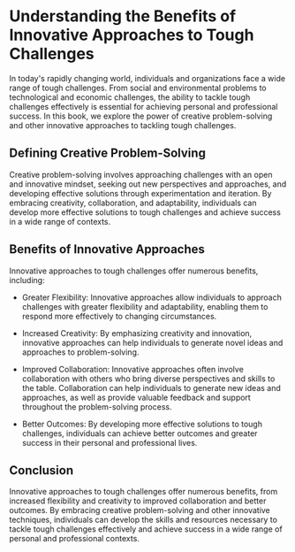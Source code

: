 Understanding the Benefits of Innovative Approaches to Tough Challenges
=====================================================================================

In today's rapidly changing world, individuals and organizations face a wide range of tough challenges. From social and environmental problems to technological and economic challenges, the ability to tackle tough challenges effectively is essential for achieving personal and professional success. In this book, we explore the power of creative problem-solving and other innovative approaches to tackling tough challenges.

Defining Creative Problem-Solving
---------------------------------

Creative problem-solving involves approaching challenges with an open and innovative mindset, seeking out new perspectives and approaches, and developing effective solutions through experimentation and iteration. By embracing creativity, collaboration, and adaptability, individuals can develop more effective solutions to tough challenges and achieve success in a wide range of contexts.

Benefits of Innovative Approaches
---------------------------------

Innovative approaches to tough challenges offer numerous benefits, including:

* Greater Flexibility: Innovative approaches allow individuals to approach challenges with greater flexibility and adaptability, enabling them to respond more effectively to changing circumstances.

* Increased Creativity: By emphasizing creativity and innovation, innovative approaches can help individuals to generate novel ideas and approaches to problem-solving.

* Improved Collaboration: Innovative approaches often involve collaboration with others who bring diverse perspectives and skills to the table. Collaboration can help individuals to generate new ideas and approaches, as well as provide valuable feedback and support throughout the problem-solving process.

* Better Outcomes: By developing more effective solutions to tough challenges, individuals can achieve better outcomes and greater success in their personal and professional lives.

Conclusion
----------

Innovative approaches to tough challenges offer numerous benefits, from increased flexibility and creativity to improved collaboration and better outcomes. By embracing creative problem-solving and other innovative techniques, individuals can develop the skills and resources necessary to tackle tough challenges effectively and achieve success in a wide range of personal and professional contexts.
